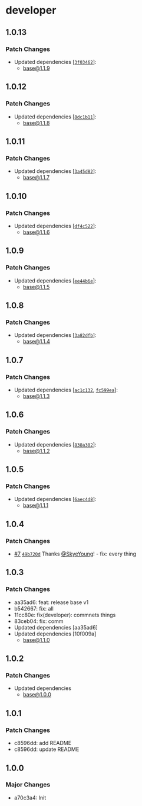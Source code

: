 # developer

## 1.0.13

### Patch Changes

- Updated dependencies [[`3f03462`](https://github.com/yfordev/portal/commit/3f03462488557a0b979857e0f27ea292b14a1668)]:
  - base@1.1.9

## 1.0.12

### Patch Changes

- Updated dependencies [[`8dc1b11`](https://github.com/yfordev/portal/commit/8dc1b119b748a34b8bf83e8bcc755f29163975d1)]:
  - base@1.1.8

## 1.0.11

### Patch Changes

- Updated dependencies [[`3a45d82`](https://github.com/yfordev/portal/commit/3a45d8243d6930004cee3a43a50d3dc6349b39b9)]:
  - base@1.1.7

## 1.0.10

### Patch Changes

- Updated dependencies [[`df4c522`](https://github.com/yfordev/portal/commit/df4c5223f2aaaa6cb0d21074bfae3e75ef710612)]:
  - base@1.1.6

## 1.0.9

### Patch Changes

- Updated dependencies [[`ee44b6e`](https://github.com/yfordev/portal/commit/ee44b6eb6f1a2198e533e699a456e2b9b4f39eb4)]:
  - base@1.1.5

## 1.0.8

### Patch Changes

- Updated dependencies [[`3a82dfb`](https://github.com/yfordev/portal/commit/3a82dfb54b92141578a9b2cad928c4d0d67cd0bb)]:
  - base@1.1.4

## 1.0.7

### Patch Changes

- Updated dependencies [[`ac1c132`](https://github.com/yfordev/portal/commit/ac1c132c6ab86029aff4c8c9b384d4743e1cc98e), [`fc599ea`](https://github.com/yfordev/portal/commit/fc599ea9ee096c993d08c484fa84522f5658f317)]:
  - base@1.1.3

## 1.0.6

### Patch Changes

- Updated dependencies [[`838a302`](https://github.com/yfordev/portal/commit/838a302695e525deedb914f46488713d5d6fb7f5)]:
  - base@1.1.2

## 1.0.5

### Patch Changes

- Updated dependencies [[`6aec4d8`](https://github.com/yfordev/portal/commit/6aec4d8bf54033c246a5dcf5f8b3c4f7d97e9d9a)]:
  - base@1.1.1

## 1.0.4

### Patch Changes

- [#7](https://github.com/yfordev/portal/pull/7) [`49b720d`](https://github.com/yfordev/portal/commit/49b720dec550b88c02dd00b65e78fd713ba21d28) Thanks [@SkyeYoung](https://github.com/SkyeYoung)! - fix: every thing

## 1.0.3

### Patch Changes

- aa35ad6: feat: release base v1
- b542667: fix: all
- 11cc80e: fix(developer): commnets things
- 83ceb04: fix: comm
- Updated dependencies [aa35ad6]
- Updated dependencies [10f009a]
  - base@1.1.0

## 1.0.2

### Patch Changes

- Updated dependencies
  - base@1.0.0

## 1.0.1

### Patch Changes

- c8596dd: add README
- c8596dd: update README

## 1.0.0

### Major Changes

- a70c3a4: Init
